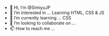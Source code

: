 - 👋 Hi, I’m @SimiyuJP
- 👀 I’m interested in ... Learning HTML, CSS & JS
- 🌱 I’m currently learning ... CSS
- 💞️ I’m looking to collaborate on ...
- 📫 How to reach me ...

<!---
SimiyuJP/SimiyuJP is a ✨ special ✨ repository because its `README.md` (this file) appears on your GitHub profile.
You can click the Preview link to take a look at your changes.
--->
